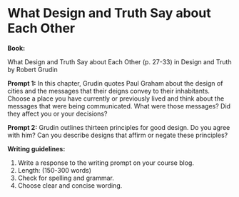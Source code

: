 # What Design and Truth Say about Each Other

**Book:**

What Design and Truth Say about Each Other (p. 27-33) in Design and Truth by Robert Grudin

**Prompt 1:** In this chapter, Grudin quotes Paul Graham about the design of cities and the messages that their deigns convey to their inhabitants. Choose a place you have currently or previously lived and think about the messages that were being communicated. What were those messages? Did they affect you or your decisions?

**Prompt 2:** Grudin outlines thirteen principles for good design. Do you agree with him? Can you describe designs that affirm or negate these principles?

**Writing guidelines:**

1. Write a response to the writing prompt on your course blog.
2. Length: (150-300 words)
3. Check for spelling and grammar.
4. Choose clear and concise wording.